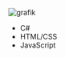 ![grafik](https://user-images.githubusercontent.com/57033944/175437566-0c4af397-b17a-4566-a11e-ea5feaf345aa.png)

- C#
- HTML/CSS
- JavaScript

<!--
**saugstauberr/saugstauberr** is a ✨ _special_ ✨ repository because its `README.md` (this file) appears on your GitHub profile.

Here are some ideas to get you started:

- 🔭 I’m currently working on ...
- 🌱 I’m currently learning ...
- 👯 I’m looking to collaborate on ...
- 🤔 I’m looking for help with ...
- 💬 Ask me about ...
- 📫 How to reach me: ...
- 😄 Pronouns: ...
- ⚡ Fun fact: ...
-->
